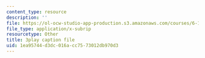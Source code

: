 ```yaml
---
content_type: resource
description: ''
file: https://ol-ocw-studio-app-production.s3.amazonaws.com/courses/6-172-performance-engineering-of-software-systems-fall-2018/1ea95744d3dc016acc7573012db970d3_3735211.srt
file_type: application/x-subrip
resourcetype: Other
title: 3play caption file
uid: 1ea95744-d3dc-016a-cc75-73012db970d3
---
```

